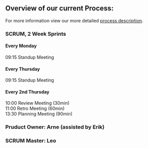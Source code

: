 ## Overview of our current Process:  
For more information view our more detailed [process description](process.md). 

### SCRUM, 2 Week Sprints

#### Every Monday  
09:15 Standup Meeting  

#### Every Thursday  
09:15 Standup Meeting  

#### Every 2nd Thursday
10:00 Review Meeting (30min)  
11:00 Retro Meeting (60min)  
13:30 Planning Meeting (90min)  


### Pruduct Owner: Arne (assisted by Erik)
  
### SCRUM Master: Leo  
